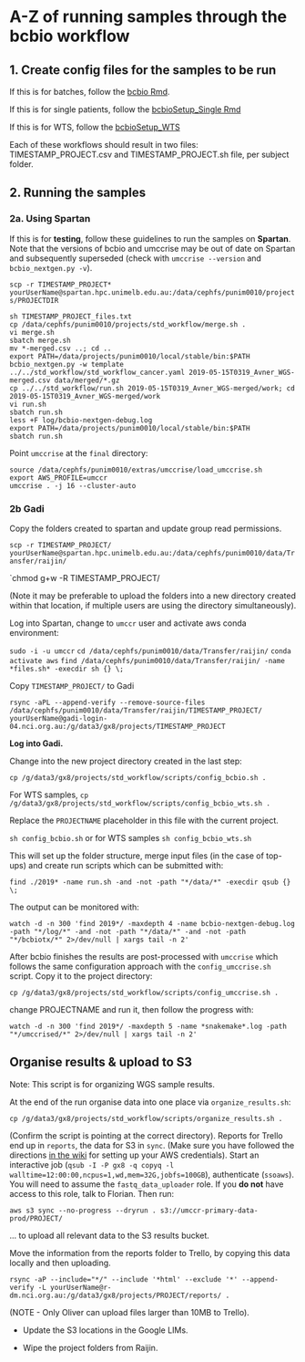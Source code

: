 # A-Z of running samples through the bcbio workflow

## 1. Create config files for the samples to be run

If this is for batches, follow the [bcbio Rmd](https://github.com/umccr/google_lims/blob/master/analysis/bcbioSetup.Rmd).

If this is for single patients, follow the [bcbioSetup_Single Rmd](https://github.com/umccr/google_lims/blob/master/analysis/bcbioSetup_Single.Rmd)

If this is for WTS, follow the [bcbioSetup_WTS](https://github.com/umccr/google_lims/blob/master/analysis/bcbioSetup_WTS.Rmd)

Each of these workflows should result in two files: TIMESTAMP_PROJECT.csv and TIMESTAMP_PROJECT.sh file, per subject folder.

## 2. Running the samples

### 2a. Using Spartan

If this is for **testing**, follow these guidelines to run the samples on **Spartan**. Note that the versions of bcbio and umccrise may be out of date on Spartan and subsequently superseded (check with `umccrise --version` and `bcbio_nextgen.py -v`).

`scp -r TIMESTAMP_PROJECT* yourUserName@spartan.hpc.unimelb.edu.au:/data/cephfs/punim0010/projects/PROJECTDIR`

`sh TIMESTAMP_PROJECT_files.txt`  
`cp /data/cephfs/punim0010/projects/std_workflow/merge.sh .`  
`vi merge.sh`  
`sbatch merge.sh`  
`mv *-merged.csv ..; cd ..`  
`export PATH=/data/projects/punim0010/local/stable/bin:$PATH`  
`bcbio_nextgen.py -w template ../../std_workflow/std_workflow_cancer.yaml 2019-05-15T0319_Avner_WGS-merged.csv data/merged/*.gz`  
`cp ../../std_workflow/run.sh 2019-05-15T0319_Avner_WGS-merged/work; cd 2019-05-15T0319_Avner_WGS-merged/work`  
`vi run.sh`  
`sbatch run.sh`  
`less +F log/bcbio-nextgen-debug.log`  
`export PATH=/data/projects/punim0010/local/stable/bin:$PATH`  
`sbatch run.sh`  

Point `umccrise` at the `final` directory:  

`source /data/cephfs/punim0010/extras/umccrise/load_umccrise.sh`  
`export AWS_PROFILE=umccr`  
`umccrise . -j 16 --cluster-auto`  

### 2b Gadi

Copy the folders created to spartan and update group read permissions.

`scp -r TIMESTAMP_PROJECT/ yourUserName@spartan.hpc.unimelb.edu.au:/data/cephfs/punim0010/data/Transfer/raijin/`

`chmod g+w -R TIMESTAMP_PROJECT/

(Note it may be preferable to upload the folders into a new directory created within that location, if multiple users are using the directory simultaneously).

Log into Spartan, change to `umccr` user and activate aws conda environment:

`sudo -i -u umccr`
`cd /data/cephfs/punim0010/data/Transfer/raijin/`
`conda activate aws`
`find /data/cephfs/punim0010/data/Transfer/raijin/ -name *files.sh* -execdir sh {} \;`

Copy `TIMESTAMP_PROJECT/` to Gadi

`rsync -aPL --append-verify --remove-source-files /data/cephfs/punim0010/data/Transfer/raijin/TIMESTAMP_PROJECT/ yourUserName@gadi-login-04.nci.org.au:/g/data3/gx8/projects/TIMESTAMP_PROJECT`

**Log into Gadi.**

Change into the new project directory created in the last step:

`cp /g/data3/gx8/projects/std_workflow/scripts/config_bcbio.sh .`

For WTS samples, `cp /g/data3/gx8/projects/std_workflow/scripts/config_bcbio_wts.sh .`

Replace the `PROJECTNAME` placeholder in this file with the current project.

`sh config_bcbio.sh` or for WTS samples `sh config_bcbio_wts.sh`

This will set up the folder structure, merge input files (in the case of top-ups) and create run scripts which can be submitted with:

`find ./2019* -name run.sh -and -not -path "*/data/*" -execdir qsub {} \;`

The output can be monitored with:

`watch -d -n 300 'find 2019*/ -maxdepth 4 -name bcbio-nextgen-debug.log -path "*/log/*" -and -not -path "*/data/*" -and -not -path "*/bcbiotx/*" 2>/dev/null | xargs tail -n 2'`

After bcbio finishes the results are post-processed with `umccrise` which follows the same configuration approach with the `config_umccrise.sh` script. Copy it to the project directory:

`cp /g/data3/gx8/projects/std_workflow/scripts/config_umccrise.sh .`

change PROJECTNAME and run it, then follow the progress with:

`watch -d -n 300 'find 2019*/ -maxdepth 5 -name *snakemake*.log -path "*/umccrised/*" 2>/dev/null | xargs tail -n 2'`

## Organise results & upload to S3

Note: This script is for organizing WGS sample results.

At the end of the run organise data into one place via `organize_results.sh`:

`cp /g/data3/gx8/projects/std_workflow/scripts/organize_results.sh .`

(Confirm the script is pointing at the correct directory).
Reports for Trello end up in `reports`, the data for S3 in `sync`. 
(Make sure you have followed the directions [in the wiki](https://github.com/umccr/wiki/blob/master/computing/cloud/aws.md)
for setting up your AWS credentials).
Start an interactive job (`qsub -I -P gx8 -q copyq -l walltime=12:00:00,ncpus=1,wd,mem=32G,jobfs=100GB`), authenticate (`ssoaws`).  You will need to assume the `fastq_data_uploader` role.  If you **do not** have access to this role, talk to Florian.
Then run:

`aws s3 sync --no-progress --dryrun . s3://umccr-primary-data-prod/PROJECT/`

... to upload all relevant data to the S3 results bucket.

Move the information from the reports folder to Trello, by copying this data locally and then uploading.

`rsync -aP --include="*/" --include '*html' --exclude '*' --append-verify -L yourUserName@r-dm.nci.org.au:/g/data3/gx8/projects/PROJECT/reports/ .`

(NOTE - Only Oliver can upload files larger than 10MB to Trello).

- Update the S3 locations in the Google LIMs.

- Wipe the project folders from Raijin.

